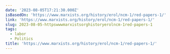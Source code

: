 ```yaml
---
date: '2023-08-05T17:21:30.000Z'
isBasedOn: 'https://www.marxists.org/history/erol/ncm-1/red-papers-1/'
link: 'https://www.marxists.org/history/erol/ncm-1/red-papers-1/'
slug: 2023-08-05-httpswwwmarxistsorghistoryerolncm-1red-papers-1
tags:
  - labor
  - Politics
title: 'https://www.marxists.org/history/erol/ncm-1/red-papers-1/'
---
```


